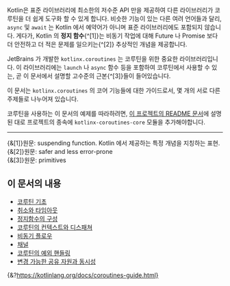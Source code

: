 Kotlin은 표준 라이브러리에 최소한의 저수준 API 만을 제공하여 다른 라이브러리가 코루틴을 더 쉽게 도구화 할 수 있게 합니다. 
비슷한 기능이 있는 다른 여려 언어들과 달리, `async` 및 `await` 는 Kotlin 에서 예약어가 아니며 표준 라이브러리에도 포함되지 않습니다.
게다가, Kotlin 의 **정지 함수**{^[1]}는 비동기 작업에 대해 Future 나 Promise 보다 더 안전하고 더 적은 문제를 일으키는{^[2]} 추상적인 개념을 제공합니다.

JetBrains 가 개발한 `kotlinx.coroutines` 는 코루틴을 위한 중요한 라이브러리입니다. 이 라이브러리에는 `launch` 나 `async` 함수 등을 포함하여 코루틴에서 사용할 수 있는, 곧 이 문서에서 설명할 고수준의 근본{^[3]}들이 들어있습니다.

이 문서는 `kotlinx.coroutines` 의 코어 기능들에 대한 가이드로서, 몇 개의 서로 다른 주제들로 나누어져 있습니다.

코루틴을 사용하는 이 문서의 예제를 따라하려면, [이 프로젝트의 README 문서](https://github.com/Kotlin/kotlinx.coroutines/blob/master/README.md#using-in-your-projects)에 설명된 대로 프로젝트의 종속에 `kotlinx-coroutines-core` 모듈을 추가해야합니다.   

--- 
{&[1]}원문: suspending function. Kotlin 에서 제공하는 특정 개념을 지칭하는 표현.  
{&[2]}원문: safer and less error-prone  
{&[3]}원문: primitives


## 이 문서의 내용
- [코루틴 기초](/docs/coroutines-basics.md)
- [취소와 타임아웃](/docs/cancellation-and-timeouts.md)
- [정지함수의 구성](/docs/composing-suspending-functions.md)
- [코루틴의 컨텍스트와 디스패쳐](/docs/coroutine-context-and-dispatchers.md)
- [비동기 플로우](/docs/flow.md)
- [채널](/docs/channels.md)
- [코루틴의 예외 핸들링](/docs/exception-handling.md)
- [변경 가능한 공유 자원과 동시성](/docs/shared-mutable-state-and-concurrency.md)
 
{&?https://kotlinlang.org/docs/coroutines-guide.html}